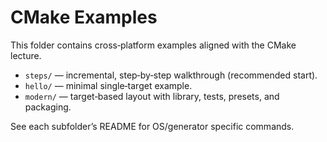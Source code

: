 # CMake Examples

This folder contains cross‑platform examples aligned with the CMake lecture.

- `steps/` — incremental, step‑by‑step walkthrough (recommended start).
- `hello/` — minimal single‑target example.
- `modern/` — target‑based layout with library, tests, presets, and packaging.

See each subfolder’s README for OS/generator specific commands.

